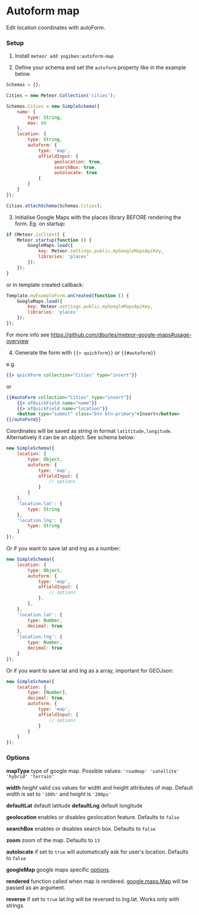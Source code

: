 Autoform map
============

Edit location coordinates with autoForm.

### Setup ###
1) Install `meteor add yogiben:autoform-map`

2) Define your schema and set the `autoform` property like in the example below
```javascript
Schemas = {};

Cities = new Meteor.Collection('cities');

Schemas.Cities = new SimpleSchema({
    name: {
        type: String,
        max: 60
    },    
    location: {
        type: String,
        autoform: {
            type: 'map',
            afFieldInput: {
                  geolocation: true,
                  searchBox: true,
                  autolocate: true
            {
        }
    }
});

Cities.attachSchema(Schemas.Cities);
```

3) Initialise Google Maps with the places library BEFORE rendering the form. Eg. on startup:
```javascript
if (Meteor.isClient) {
    Meteor.startup(function () {
        GoogleMaps.load({
            key: Meteor.settings.public.myGoogleMapsApiKey,
            libraries: 'places'
        });
    });
}
```

or in template created callback:
```javascript
Template.myExampleForm.onCreated(function () {
    GoogleMaps.load({
        key: Meteor.settings.public.myGoogleMapsApiKey,
        libraries: 'places'
    });
});
```

For more info see https://github.com/dburles/meteor-google-maps#usage-overview

4) Generate the form with `{{> quickform}}` or `{{#autoform}}`

e.g.
```handlebars
{{> quickForm collection="Cities" type="insert"}}
```

or

```handlebars
{{#autoForm collection="Cities" type="insert"}}
    {{> afQuickField name="name"}}
    {{> afQuickField name="location"}}
    <button type="submit" class="btn btn-primary">Insert</button>
{{/autoForm}}
```

Coordinates will be saved as string in format `latititude,longitude`. Alternatively it can be an object. See schema below:

```javascript
new SimpleSchema({
    location: {
        type: Object,
        autoform: {
            type: 'map',
            afFieldInput: {
                // options
            }
        }
    },
    'location.lat': {
        type: String
    },
    'location.lng': {
        type: String
    }
});
```

Or if you want to save lat and lng as a number:

```javascript
new SimpleSchema({
    location: {
        type: Object,
        autoform: {
            type: 'map',
            afFieldInput: {
                // options
            },
        },
    },
    'location.lat': {
        type: Number,
        decimal: true
    },
    'location.lng': {
        type: Number,
        decimal: true
    }
});
```

Or if you want to save lat and lng as a array, important for GEOJson:

```javascript
new SimpleSchema({
    location: {
        type: [Number],
        decimal: true,
        autoform: {
            type: 'map',
            afFieldInput: {
                // options
            }
        }
    }
});
```

### Options ###

**mapType** type of google map. Possible values: `'roadmap' 'satellite' 'hybrid' 'terrain'`

**width** *height* valid css values for width and height attributes of map. Default width is set to `'100%'` and height is `'200px'`

**defaultLat** default latitude
**defaultLng** default longitude

**geolocation** enables or disables geolocation feature. Defaults to `false`

**searchBox** enables or disables search box. Defaults to `false`

**zoom** zoom of the map. Defaults to `13`

**autolocate** if set to `true` will automatically ask for user's location. Defaults to `false`

**googleMap** google maps specific [options](https://developers.google.com/maps/documentation/javascript/reference#MapOptions).

**rendered** function called when map is rendered. [google.maps.Map](https://developers.google.com/maps/documentation/javascript/reference#Map) will be passed as an argument.

**reverse** if set to `true` lat.lng will be reversed to lng.lat. Works only with strings.
